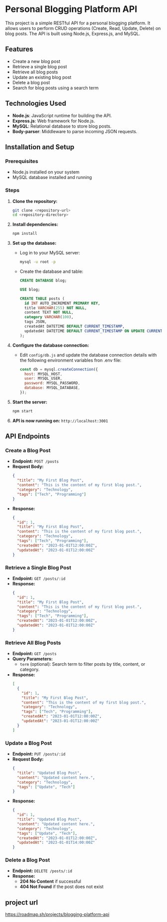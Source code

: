 # Personal Blogging Platform API

This project is a simple RESTful API for a personal blogging platform. It allows users to perform CRUD operations (Create, Read, Update, Delete) on blog posts. The API is built using Node.js, Express.js, and MySQL.

## Features

- Create a new blog post
- Retrieve a single blog post
- Retrieve all blog posts
- Update an existing blog post
- Delete a blog post
- Search for blog posts using a search term

## Technologies Used

- **Node.js**: JavaScript runtime for building the API.
- **Express.js**: Web framework for Node.js.
- **MySQL**: Relational database to store blog posts.
- **Body-parser**: Middleware to parse incoming JSON requests.

## Installation and Setup

### Prerequisites

- Node.js installed on your system
- MySQL database installed and running

### Steps

1. **Clone the repository:**

   ```bash
   git clone <repository-url>
   cd <repository-directory>
   ```

2. **Install dependencies:**

   ```bash
   npm install
   ```

3. **Set up the database:**

   - Log in to your MySQL server:
     ```bash
     mysql -u root -p
     ```
   - Create the database and table:

     ```sql
     CREATE DATABASE blog;

     USE blog;

     CREATE TABLE posts (
       id INT AUTO_INCREMENT PRIMARY KEY,
       title VARCHAR(255) NOT NULL,
       content TEXT NOT NULL,
       category VARCHAR(100),
       tags JSON,
       createdAt DATETIME DEFAULT CURRENT_TIMESTAMP,
       updatedAt DATETIME DEFAULT CURRENT_TIMESTAMP ON UPDATE CURRENT_TIMESTAMP
     );
     ```

4. **Configure the database connection:**

   - Edit `config/db.js` and update the database connection details with the following environment variables fron .env file:
     ```javascript
     const db = mysql.createConnection({
       host: MYSQL_HOST,
       user: MYSQL_USER,
       password: MYSQL_PASSWORD,
       database: MYSQL_DATABASE,
     });
     ```

5. **Start the server:**

   ```bash
   npm start
   ```

6. **API is now running on:** `http://localhost:3001`

## API Endpoints

### Create a Blog Post

- **Endpoint:** `POST /posts`
- **Request Body:**
  ```json
  {
    "title": "My First Blog Post",
    "content": "This is the content of my first blog post.",
    "category": "Technology",
    "tags": ["Tech", "Programming"]
  }
  ```
- **Response:**
  ```json
  {
    "id": 1,
    "title": "My First Blog Post",
    "content": "This is the content of my first blog post.",
    "category": "Technology",
    "tags": ["Tech", "Programming"],
    "createdAt": "2023-01-01T12:00:00Z",
    "updatedAt": "2023-01-01T12:00:00Z"
  }
  ```

### Retrieve a Single Blog Post

- **Endpoint:** `GET /posts/:id`
- **Response:**
  ```json
  {
    "id": 1,
    "title": "My First Blog Post",
    "content": "This is the content of my first blog post.",
    "category": "Technology",
    "tags": ["Tech", "Programming"],
    "createdAt": "2023-01-01T12:00:00Z",
    "updatedAt": "2023-01-01T12:00:00Z"
  }
  ```

### Retrieve All Blog Posts

- **Endpoint:** `GET /posts`
- **Query Parameters:**
  - `term` (optional): Search term to filter posts by title, content, or category.
- **Response:**
  ```json
  [
    {
      "id": 1,
      "title": "My First Blog Post",
      "content": "This is the content of my first blog post.",
      "category": "Technology",
      "tags": ["Tech", "Programming"],
      "createdAt": "2023-01-01T12:00:00Z",
      "updatedAt": "2023-01-01T12:00:00Z"
    }
  ]
  ```

### Update a Blog Post

- **Endpoint:** `PUT /posts/:id`
- **Request Body:**
  ```json
  {
    "title": "Updated Blog Post",
    "content": "Updated content here.",
    "category": "Technology",
    "tags": ["Update", "Tech"]
  }
  ```
- **Response:**
  ```json
  {
    "id": 1,
    "title": "Updated Blog Post",
    "content": "Updated content here.",
    "category": "Technology",
    "tags": ["Update", "Tech"],
    "createdAt": "2023-01-01T12:00:00Z",
    "updatedAt": "2023-01-01T14:00:00Z"
  }
  ```

### Delete a Blog Post

- **Endpoint:** `DELETE /posts/:id`
- **Response:**
  - **204 No Content** if successful
  - **404 Not Found** if the post does not exist

## project url

https://roadmap.sh/projects/blogging-platform-api
